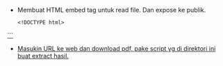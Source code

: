 - Membuat HTML embed tag untuk read file. Dan expose ke publik.
  ```
  <!DOCTYPE html>
<html>
<head>
<title>Captain</title>
</head>
<body>
<a rel='attachment' href='file:///flag'>
</body>
  ```

- Masukin URL ke web dan download pdf, pake script yg di direktori ini buat extract hasil.

